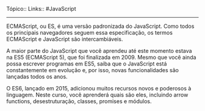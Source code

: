Tópico::
Links:: #JavaScript 

---
ECMAScript, ou ES, é uma versão padronizada do JavaScript. Como todos os principais navegadores seguem essa especificação, os termos ECMAScript e JavaScript são intercambiáveis.

A maior parte do JavaScript que você aprendeu até este momento estava na ES5 (ECMAScript 5), que foi finalizada em 2009. Mesmo que você ainda possa escrever programas em ES5, saiba que o JavaScript está constantemente em evolução e, por isso, novas funcionalidades são lançadas todos os anos.

O ES6, lançado em 2015, adicionou muitos recursos novos e poderosos à linguagem. Neste curso, você aprenderá quais são eles, incluindo arrow functions, desestruturação, classes, promises e módulos.

